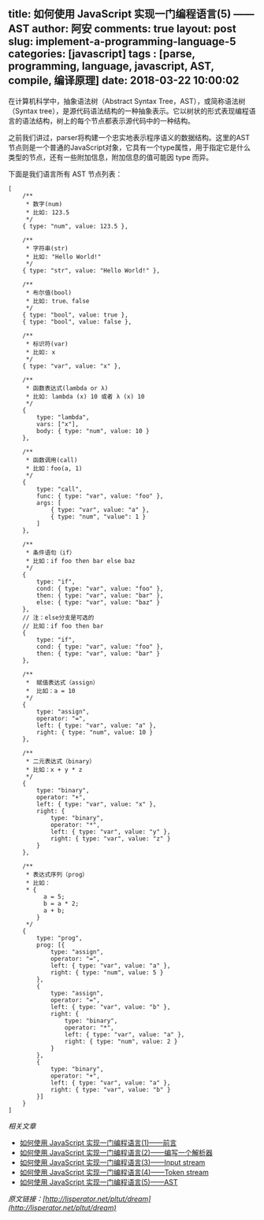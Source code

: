 title: 如何使用 JavaScript 实现一门编程语言(5) —— AST
author: 阿安
comments: true
layout: post
slug: implement-a-programming-language-5
categories: [javascript]
tags : [parse, programming, language, javascript, AST, compile, 编译原理]
date: 2018-03-22 10:00:02
---

在计算机科学中，抽象语法树（Abstract Syntax Tree，AST），或简称语法树（Syntax tree），是源代码语法结构的一种抽象表示。它以树状的形式表现编程语言的语法结构，树上的每个节点都表示源代码中的一种结构。

之前我们讲过，parser将构建一个忠实地表示程序语义的数据结构。这里的AST节点则是一个普通的JavaScript对象，它具有一个type属性，用于指定它是什么类型的节点，还有一些附加信息，附加信息的值可能因 type 而异。

下面是我们语言所有 AST 节点列表：

<!-- more -->

    [
        /**
         * 数字(num)
         * 比如: 123.5
         */
        { type: "num", value: 123.5 },

        /**
         * 字符串(str)
         * 比如: "Hello World!"
         */
        { type: "str", value: "Hello World!" },

        /**
         * 布尔值(bool)
         * 比如: true、false
         */
        { type: "bool", value: true },
        { type: "bool", value: false },

        /**
         * 标识符(var)
         * 比如: x
         */
        { type: "var", value: "x" },

        /**
         * 函数表达式(lambda or λ)
         * 比如: lambda (x) 10 或者 λ (x) 10
         */
        {
            type: "lambda",
            vars: ["x"],
            body: { type: "num", value: 10 }
        },

        /**
         * 函数调用(call)
         * 比如：foo(a, 1)
         */
        {
            type: "call",
            func: { type: "var", value: "foo" },
            args: [
                { type: "var", value: "a" },
                { type: "num", "value": 1 }
            ]
        },

        /**
         * 条件语句（if）
         * 比如：if foo then bar else baz
         */
        {
            type: "if",
            cond: { type: "var", value: "foo" },
            then: { type: "var", value: "bar" },
            else: { type: "var", value: "baz" }
        },
        // 注：else分支是可选的
        // 比如：if foo then bar
        {
            type: "if",
            cond: { type: "var", value: "foo" },
            then: { type: "var", value: "bar" }
        },

        /**
         *  赋值表达式（assign）
         *  比如：a = 10
         */
        {
            type: "assign",
            operator: "=",
            left: { type: "var", value: "a" },
            right: { type: "num", value: 10 }
        },

        /**
         * 二元表达式（binary）
         * 比如：x + y * z
         */
        {
            type: "binary",
            operator: "+",
            left: { type: "var", value: "x" },
            right: {
                type: "binary",
                operator: "*",
                left: { type: "var", value: "y" },
                right: { type: "var", value: "z" }
            }
        },

        /**
         * 表达式序列（prog）
         * 比如：
         * {
        	  a = 5;
        	  b = a * 2;
        	  a + b;
        	}
         */
        {
            type: "prog",
            prog: [{
                type: "assign",
                operator: "=",
                left: { type: "var", value: "a" },
                right: { type: "num", value: 5 }
            },
            {
                type: "assign",
                operator: "=",
                left: { type: "var", value: "b" },
                right: {
                    type: "binary",
                    operator: "*",
                    left: { type: "var", value: "a" },
                    right: { type: "num", value: 2 }
                }
            },
            {
                type: "binary",
                operator: "+",
                left: { type: "var", value: "a" },
                right: { type: "var", value: "b" }
            }]
        }
    ]

_相关文章_

- [如何使用 JavaScript 实现一门编程语言(1)——前言](/implement-a-programming-language)
- [如何使用 JavaScript 实现一门编程语言(2)——编写一个解析器](/implement-a-programming-language-2)
- [如何使用 JavaScript 实现一门编程语言(3)——Input stream](/implement-a-programming-language-3)
- [如何使用 JavaScript 实现一门编程语言(4)——Token stream](/implement-a-programming-language-4)
- [如何使用 JavaScript 实现一门编程语言(5)——AST](/implement-a-programming-language-5)



_原文链接：[http://lisperator.net/pltut/dream](http://lisperator.net/pltut/dream)_